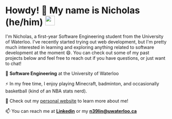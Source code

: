 # Howdy! 🤠 My name is Nicholas (he/him) <img src="https://raw.githubusercontent.com/MartinHeinz/MartinHeinz/master/wave.gif" width="30px">

I'm Nicholas, a first-year Software Engineering student from the University of Waterloo. I've recently started trying out web development, but I'm pretty much interested in learning and exploring anything related to software development at the moment 😄. You can check out some of my past projects below and feel free to reach out if you have questions, or just want to chat!

🏫 **Software Engineering** at the University of Waterloo

⚡ In my free time, I enjoy playing Minecraft, badminton, and occasionally basketball (kind of an NBA stats nerd).

🔭 Check out my [personal website](https://nicholas-lin.com/) to learn more about me!

📫 You can reach me at [**Linkedin**](https://www.linkedin.com/in/NicholasLin718/) or my [**n39lin@uwaterloo.ca**](mailto:n39lin@uwaterloo.ca?subject=Hey%20I%20saw%20your%20GitHub%20and...)

<!--
**NicholasLin718/NicholasLin718** is a ✨ _special_ ✨ repository because its `README.md` (this file) appears on your GitHub profile.

Here are some ideas to get you started:

- 🔭 I’m currently working on ...
- 🌱 I’m currently learning ...
- 👯 I’m looking to collaborate on ...
- 🤔 I’m looking for help with ...
- 💬 Ask me about ...
- 📫 How to reach me: ...
- 😄 Pronouns: ...
- ⚡ Fun fact: ...
-->
